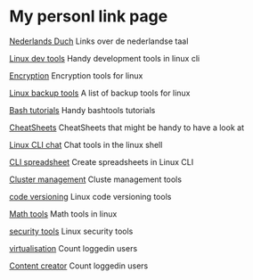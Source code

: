 # My personl link page
[Nederlands Duch](https://github.com/Benjamin-Italiaander/peronal-links/wiki/Dutch-‐-Nederlands) Links over de nederlandse taal 

[Linux dev tools](https://github.com/Benjamin-Italiaander/peronal-links/wiki/Linux-‐-CLI-developement-tools) Handy development tools in linux cli 

[Encryption](https://github.com/Benjamin-Italiaander/peronal-links/wiki/Linux-‐-Encrypt-files-and-store-passwords) Encryption tools for linux 

[Linux backup tools](https://github.com/Benjamin-Italiaander/peronal-links/wiki/Linux-‐-backup-tools) A list of backup tools for linux 

[Bash tutorials](https://github.com/Benjamin-Italiaander/peronal-links/wiki/Linux-‐-bash-tutorials-i-found-handy-and-clear) Handy bashtools tutorials 

[CheatSheets](https://github.com/Benjamin-Italiaander/peronal-links/wiki/Linux-‐-cheatsheets) CheatSheets that might be handy to have a look at 

[Linux CLI chat](https://github.com/Benjamin-Italiaander/peronal-links/wiki/Linux-‐-cli-chat-tools) Chat tools in the linux shell 

[CLI spreadsheet](https://github.com/Benjamin-Italiaander/peronal-links/wiki/Linux-‐-cli-spreadsheet) Create spreadsheets in Linux CLI 

[Cluster management](https://github.com/Benjamin-Italiaander/peronal-links/wiki/Linux-‐-cluster-management) Cluste management tools 

[code versioning](https://github.com/Benjamin-Italiaander/peronal-links/wiki/Linux-‐-code-version-control) Linux code versioning tools 

[Math tools](https://github.com/Benjamin-Italiaander/peronal-links/wiki/Linux-‐-math-tools) Math tools in linux 

[security tools](https://github.com/Benjamin-Italiaander/peronal-links/wiki/Linux-‐-server-security-tools) Linux security tools 

[virtualisation](https://github.com/Benjamin-Italiaander/peronal-links/wiki/Linux-‐-server-virtualization-tools) Count loggedin users 

[Content creator](https://github.com/Benjamin-Italiaander/peronal-links/wiki/Linux-‐-website-builders) Count loggedin users 

